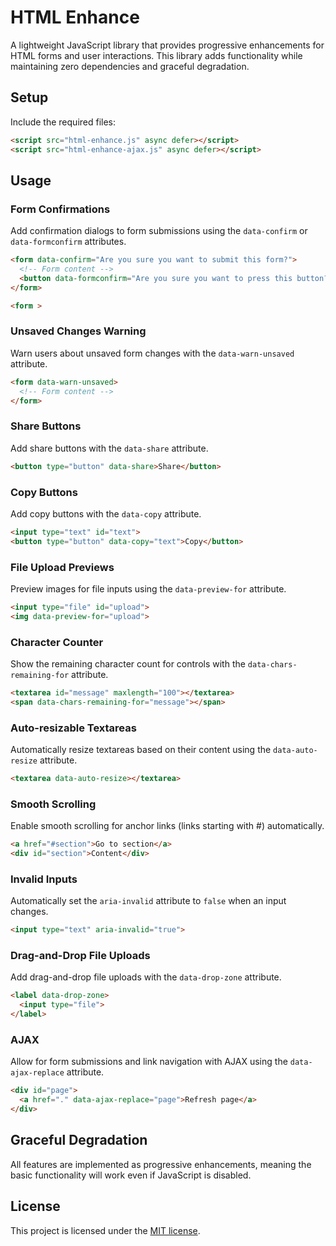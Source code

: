 # HTML Enhance

A lightweight JavaScript library that provides progressive enhancements for HTML
forms and user interactions. This library adds functionality while maintaining
zero dependencies and graceful degradation.

## Setup

Include the required files:

```html
<script src="html-enhance.js" async defer></script>
<script src="html-enhance-ajax.js" async defer></script>
```

## Usage

### Form Confirmations

Add confirmation dialogs to form submissions using the `data-confirm` or
`data-formconfirm` attributes.

```html
<form data-confirm="Are you sure you want to submit this form?">
  <!-- Form content -->
  <button data-formconfirm="Are you sure you want to press this button?">
</form>
```

```html
<form >
```

### Unsaved Changes Warning

Warn users about unsaved form changes with the `data-warn-unsaved` attribute.

```html
<form data-warn-unsaved>
  <!-- Form content -->
</form>
```

### Share Buttons

Add share buttons with the `data-share` attribute.

```html
<button type="button" data-share>Share</button>
```

### Copy Buttons

Add copy buttons with the `data-copy` attribute.

```html
<input type="text" id="text">
<button type="button" data-copy="text">Copy</button>
```

### File Upload Previews

Preview images for file inputs using the `data-preview-for` attribute.

```html
<input type="file" id="upload">
<img data-preview-for="upload">
```

### Character Counter

Show the remaining character count for controls with the
`data-chars-remaining-for` attribute.

```html
<textarea id="message" maxlength="100"></textarea>
<span data-chars-remaining-for="message"></span>
```

### Auto-resizable Textareas

Automatically resize textareas based on their content using the
`data-auto-resize` attribute.

```html
<textarea data-auto-resize></textarea>
```

### Smooth Scrolling

Enable smooth scrolling for anchor links (links starting with #) automatically.

```html
<a href="#section">Go to section</a>
<div id="section">Content</div>
```

### Invalid Inputs

Automatically set the `aria-invalid` attribute to `false` when an input changes.

```html
<input type="text" aria-invalid="true">
```

### Drag-and-Drop File Uploads

Add drag-and-drop file uploads with the `data-drop-zone` attribute.

```html
<label data-drop-zone>
  <input type="file">
</label>
```

### AJAX

Allow for form submissions and link navigation with AJAX using the
`data-ajax-replace` attribute.

```html
<div id="page">
  <a href="." data-ajax-replace="page">Refresh page</a>
</div>
```

## Graceful Degradation

All features are implemented as progressive enhancements, meaning the basic
functionality will work even if JavaScript is disabled.

## License

This project is licensed under the [MIT license](LICENSE).
